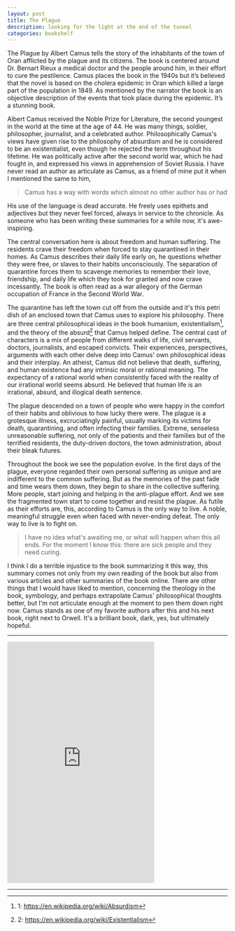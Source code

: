 ```yaml
---
layout: post
title: The Plague
description: looking for the light at the end of the tunnel
categories: bookshelf
---
```


The Plague by Albert Camus tells the story of the inhabitants of the town of Oran afflicted by the plague and its citizens. The book is centered around Dr. Bernart Rieux a medical doctor and the people around him, in their effort to cure the pestilence. Camus places the book in the 1940s but it’s believed that the novel is based on the cholera epidemic in Oran which killed a large part of the population in 1849. As mentioned by the narrator the book is an objective description of the events that took place during the epidemic. It’s a stunning book.

Albert Camus received the Noble Prize for Literature, the second youngest in the world at the time at the age of 44. He was many things, soldier, philosopher, journalist, and a celebrated author. Philosophically Camus's views have given rise to the philosophy of absurdism and he is considered to be an existentialist, even though he rejected the term throughout his lifetime. He was politically active after the second world war, which he had fought in, and expressed his views in apprehension of Soviet Russia. I have never read an author as articulate as Camus, as a friend of mine put it when I mentioned the same to him,

> Camus has a way with words which almost no other author has or had

His use of the language is dead accurate. He freely uses epithets and adjectives but they never feel forced, always in service to the chronicle. As someone who has been writing these summaries for a while now, it's awe-inspiring.

The central conversation here is about freedom and human suffering. The residents crave their freedom when forced to stay quarantined in their homes. As Camus describes their daily life early on, he questions whether they were free, or slaves to their habits unconsciously. The separation of quarantine forces them to scavenge memories to remember their love, friendship, and daily life which they took for granted and now crave incessantly. The book is often read as a war allegory of the German occupation of France in the Second World War.

The quarantine has left the town cut off from the outside and it's this petri dish of an enclosed town that Camus uses to explore his philosophy. There are three central philosophical ideas in the book humanism, existentialism[^1], and the theory of the absurd[^2] that Camus helped define. The central cast of characters is a mix of people from different walks of life, civil servants, doctors, journalists, and escaped convicts. Their experiences, perspectives, arguments with each other delve deep into Camus' own philosophical ideas and their interplay. An atheist, Camus did not believe that death, suffering, and human existence had any intrinsic moral or rational meaning. The expectancy of a rational world when consistently faced with the reality of our irrational world seems absurd. He believed that human life is an irrational, absurd, and illogical death sentence.

The plague descended on a town of people who were happy in the comfort of their habits and oblivious to how lucky there were. The plague is a grotesque illness, excruciatingly painful, usually marking its victims for death, quarantining, and often infecting their families. Extreme, senseless unreasonable suffering, not only of the patients and their families but of the terrified residents, the duty-driven doctors, the town administration, about their bleak futures.

Throughout the book we see the population evolve. In the first days of the plague, everyone regarded their own personal suffering as unique and are indifferent to the common suffering. But as the memories of the past fade and time wears them down, they begin to share in the collective suffering. More people, start joining and helping in the anti-plague effort. And we see the fragmented town start to come together and resist the plague. As futile as their efforts are, this, according to Camus is the only way to live. A noble, meaningful struggle even when faced with never-ending defeat. The only way to live is to fight on.

> I have no idea what's awaiting me, or what will happen when this all ends. For the moment I know this: there are sick people and they need curing.

I think I do a terrible injustice to the book summarizing it this way, this summary comes not only from my own reading of the book but also from various articles and other summaries of the book online. There are other things that I would have liked to mention, concerning the theology in the book, symbology, and perhaps extrapolate Camus' philosophical thoughts better, but I'm not articulate enough at the moment to pen them down right now. Camus stands as one of my favorite authors after this and his next book, right next to Orwell. It's a brilliant book, dark, yes, but ultimately hopeful. 

---

<iframe type="text/html" width="336" height="550" frameborder="0" allowfullscreen style="max-width:100%" src="https://read.amazon.in/kp/card?asin=B00GH0XTI2&preview=inline&linkCode=kpe&ref_=cm_sw_r_kb_dp_4v4OEbSE4FT45" ></iframe>

---

[^1]: 1: <https://en.wikipedia.org/wiki/Absurdism>
[^2]: 2: <https://en.wikipedia.org/wiki/Existentialism>